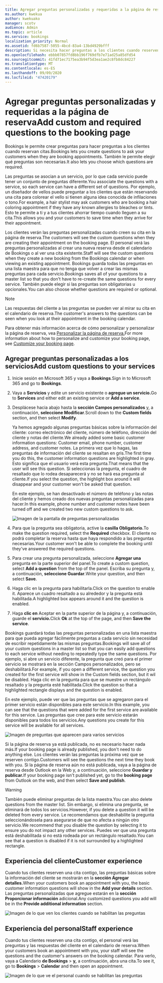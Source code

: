 ```yaml
---
title: Agregar preguntas personalizadas y requeridas a la página de reserva
ms.author: kwekua
author: kwekuako
manager: scotv
audience: Admin
ms.topic: article
ms.service: bookings
localization_priority: Normal
ms.assetid: fd6b7587-5055-4bcd-83a4-13bd4929bfff
description: Si necesita hacer preguntas a los clientes cuando reserven una cita con usted en línea, puede agregar preguntas personalizadas y obligatorias a la página de reserva.
ms.openlocfilehash: ebbb07857fd8bb196f769dfb7e71ad25a85dfd54
ms.sourcegitcommit: 41fd71ec7175ea3b94f5d3ea1ae2c8fb8dc84227
ms.translationtype: MT
ms.contentlocale: es-ES
ms.lasthandoff: 09/09/2020
ms.locfileid: "47420179"
---
```

# <a name="add-custom-and-required-questions-to-the-booking-page"></a><span data-ttu-id="fb036-103">Agregar preguntas personalizadas y requeridas a la página de reserva</span><span class="sxs-lookup"><span data-stu-id="fb036-103">Add custom and required questions to the booking page</span></span>

<span data-ttu-id="fb036-104">Bookings le permite crear preguntas para hacer preguntas a los clientes cuando reservan citas.</span><span class="sxs-lookup"><span data-stu-id="fb036-104">Bookings lets you create questions to ask your customers when they are booking appointments.</span></span> <span data-ttu-id="fb036-105">También le permite elegir qué preguntas son necesarias.</span><span class="sxs-lookup"><span data-stu-id="fb036-105">It also lets you choose which questions are required.</span></span>

<span data-ttu-id="fb036-106">Las preguntas se asocian a un servicio, por lo que cada servicio puede tener un conjunto de preguntas diferente.</span><span class="sxs-lookup"><span data-stu-id="fb036-106">You associate the questions with a service, so each service can have a different set of questions.</span></span> <span data-ttu-id="fb036-107">Por ejemplo, un diseñador de vellos puede preguntar a los clientes que están reservando una cita para colorear el vello si tienen alguna idea conocida de infilaciones o tono.</span><span class="sxs-lookup"><span data-stu-id="fb036-107">For example, a hair stylist may ask customers who are booking a hair coloring appointment if they have any known allergies to bleaches or tints.</span></span> <span data-ttu-id="fb036-108">Esto te permite a ti y a tus clientes ahorrar tiempo cuando lleguen a su cita.</span><span class="sxs-lookup"><span data-stu-id="fb036-108">This allows you and your customers to save time when they arrive for their appointment.</span></span>

<span data-ttu-id="fb036-109">Los clientes verán las preguntas personalizadas cuando creen su cita en la página de reserva.</span><span class="sxs-lookup"><span data-stu-id="fb036-109">The customers will see the custom questions when they are creating their appointment on the booking page.</span></span> <span data-ttu-id="fb036-110">El personal verá las preguntas personalizadas al crear una nueva reserva desde el calendario de Bookings o al ver una cita existente.</span><span class="sxs-lookup"><span data-stu-id="fb036-110">Staff will see the custom questions when they create a new booking from the Bookings calendar or when viewing an existing appointment.</span></span> <span data-ttu-id="fb036-111">Bookings guarda todas las preguntas en una lista maestra para que no tenga que volver a crear las mismas preguntas para cada servicio.</span><span class="sxs-lookup"><span data-stu-id="fb036-111">Bookings saves all of your questions to a master list so that you don't have to re-create the same questions for every service.</span></span> <span data-ttu-id="fb036-112">También puede elegir si las preguntas son obligatorias u opcionales.</span><span class="sxs-lookup"><span data-stu-id="fb036-112">You can also choose whether questions are required or optional.</span></span>

> [!NOTE]
> <span data-ttu-id="fb036-113">Las respuestas del cliente a las preguntas se pueden ver al mirar su cita en el calendario de reserva.</span><span class="sxs-lookup"><span data-stu-id="fb036-113">The customer's answers to the questions can be seen when you look at their appointment in the booking calendar.</span></span>

<span data-ttu-id="fb036-114">Para obtener más información acerca de cómo personalizar y personalizar la página de reserva, vea [Personalizar la página de reserva.](customize-booking-page.md)</span><span class="sxs-lookup"><span data-stu-id="fb036-114">For more information about how to personalize and customize your booking page, see [Customize your booking page](customize-booking-page.md).</span></span>

## <a name="add-custom-questions-to-your-services"></a><span data-ttu-id="fb036-115">Agregar preguntas personalizadas a los servicios</span><span class="sxs-lookup"><span data-stu-id="fb036-115">Add custom questions to your services</span></span>

1. <span data-ttu-id="fb036-116">Inicie sesión en Microsoft 365 y vaya a **Bookings**.</span><span class="sxs-lookup"><span data-stu-id="fb036-116">Sign in to Microsoft 365 and go to **Bookings**.</span></span>

1. <span data-ttu-id="fb036-117">Vaya a **Servicios** y edite un servicio existente o **agregue un servicio.**</span><span class="sxs-lookup"><span data-stu-id="fb036-117">Go to **Services** and either edit an existing service or **Add a service**.</span></span>

1. <span data-ttu-id="fb036-118">Desplácese hacia abajo hasta la **sección Campos personalizados** y, a continuación, **seleccione Modificar**.</span><span class="sxs-lookup"><span data-stu-id="fb036-118">Scroll down to the **Custom fields** section, and then select **Modify**.</span></span>

   <span data-ttu-id="fb036-119">Ya hemos agregado algunas preguntas básicas sobre la información del cliente: correo electrónico del cliente, número de teléfono, dirección del cliente y notas del cliente.</span><span class="sxs-lookup"><span data-stu-id="fb036-119">We already added some basic customer information questions: Customer email, phone number, customer address, and customer notes.</span></span> <span data-ttu-id="fb036-120">La primera vez que lo hagas, las preguntas de información del cliente se resaltan en gris.</span><span class="sxs-lookup"><span data-stu-id="fb036-120">The first time you do this, the customer information questions are highlighted in gray.</span></span> <span data-ttu-id="fb036-121">Esto significa que el usuario verá esta pregunta.</span><span class="sxs-lookup"><span data-stu-id="fb036-121">That means that the user will see this question.</span></span> <span data-ttu-id="fb036-122">Si seleccionas la pregunta, el cuadro de resaltado que lo rodea desaparecerá y no se hará esa pregunta al cliente.</span><span class="sxs-lookup"><span data-stu-id="fb036-122">If you select the question, the highlight box around it will disappear and your customer won't be asked that question.</span></span>

   <span data-ttu-id="fb036-123">En este ejemplo, se han desactivado el número de teléfono y las notas del cliente y hemos creado dos nuevas preguntas personalizadas para hacer.</span><span class="sxs-lookup"><span data-stu-id="fb036-123">In this example, phone number and customer notes have been turned off and we created two new custom questions to ask.</span></span>

   ![Imagen de la pantalla de preguntas personalizadas](../media/bookings-questions-custom-fields.png)

1. <span data-ttu-id="fb036-125">Para que la pregunta sea obligatoria, active la **casilla Obligatorio.**</span><span class="sxs-lookup"><span data-stu-id="fb036-125">To make the question required, select the **Required** checkbox.</span></span> <span data-ttu-id="fb036-126">El cliente no podrá completar la reserva hasta que haya respondido a las preguntas necesarias.</span><span class="sxs-lookup"><span data-stu-id="fb036-126">Your customer won't be able to complete the booking until they've answered the required questions.</span></span>

1. <span data-ttu-id="fb036-127">Para crear una pregunta personalizada, seleccione **Agregar una** pregunta en la parte superior del panel.</span><span class="sxs-lookup"><span data-stu-id="fb036-127">To create a custom question, select **Add a question** from the top of the panel.</span></span> <span data-ttu-id="fb036-128">Escriba su pregunta y, a continuación, **seleccione Guardar**.</span><span class="sxs-lookup"><span data-stu-id="fb036-128">Write your question, and then select **Save**.</span></span>

1. <span data-ttu-id="fb036-129">Haga clic en la pregunta para habilitarla.</span><span class="sxs-lookup"><span data-stu-id="fb036-129">Click on the question to enable it.</span></span> <span data-ttu-id="fb036-130">Aparece un cuadro resaltado a su alrededor y la pregunta está habilitada.</span><span class="sxs-lookup"><span data-stu-id="fb036-130">A highlighted box appears around it and the question is enabled.</span></span>

1. <span data-ttu-id="fb036-131">Haga **clic en** Aceptar en la parte superior de la página y, a continuación, guarde el **servicio.**</span><span class="sxs-lookup"><span data-stu-id="fb036-131">Click **Ok** at the top of the page, and then **Save the service**.</span></span>

<span data-ttu-id="fb036-132">Bookings guardará todas las preguntas personalizadas en una lista maestra para que pueda agregar fácilmente preguntas a cada servicio sin necesidad de escribir repetidamente las mismas preguntas.</span><span class="sxs-lookup"><span data-stu-id="fb036-132">Bookings will save all of your custom questions in a master list so that you can easily add questions to each service without needing to repeatedly type the same questions.</span></span> <span data-ttu-id="fb036-133">Por ejemplo, si abre un servicio diferente, la pregunta que creó para el primer servicio se mostrará en la sección Campos personalizados, pero se deshabilitará.</span><span class="sxs-lookup"><span data-stu-id="fb036-133">For example, if you open a different service, the question you created for the first service will show in the Custom fields section, but it wil be disabled.</span></span> <span data-ttu-id="fb036-134">Haga clic en la pregunta para que se muestre un rectángulo resaltado y la pregunta esté habilitada.</span><span class="sxs-lookup"><span data-stu-id="fb036-134">Click the question so that a highlighted rectangle displays and the question is enabled.</span></span>

<span data-ttu-id="fb036-135">En este ejemplo, puede ver que las preguntas que se agregaron para el primer servicio están disponibles para este servicio.</span><span class="sxs-lookup"><span data-stu-id="fb036-135">In this example, you can see that the questions that were added for the first service are available for this service.</span></span> <span data-ttu-id="fb036-136">Las preguntas que cree para este servicio estarán disponibles para todos los servicios.</span><span class="sxs-lookup"><span data-stu-id="fb036-136">Any questions you create for this service will be available for all services.</span></span>

   ![Imagen de preguntas que aparecen para varios servicios](../media/bookings-questions-services.png)

<span data-ttu-id="fb036-138">Si la página de reserva ya está publicada, no es necesario hacer nada más.</span><span class="sxs-lookup"><span data-stu-id="fb036-138">If your booking page is already published, you don't need to do anything else.</span></span> <span data-ttu-id="fb036-139">Los clientes verán las preguntas la próxima vez que se reserven contigo.</span><span class="sxs-lookup"><span data-stu-id="fb036-139">Customers will see the questions the next time they book with you.</span></span> <span data-ttu-id="fb036-140">Si la página de reserva aún no  está publicada, vaya a la página de reserva desde Outlook en la Web y, a continuación, seleccione **Guardar y publicar.**</span><span class="sxs-lookup"><span data-stu-id="fb036-140">If your booking page isn't published yet, go to the **booking page** from Outlook on the web, and then select **Save and publish**.</span></span>

> [!WARNING]
> <span data-ttu-id="fb036-141">También puede eliminar preguntas de la lista maestra.</span><span class="sxs-lookup"><span data-stu-id="fb036-141">You can also delete questions from the master list.</span></span> <span data-ttu-id="fb036-142">Sin embargo, si elimina una pregunta, se eliminará de todos los servicios.</span><span class="sxs-lookup"><span data-stu-id="fb036-142">However, if you delete a question it will be deleted from every service.</span></span> <span data-ttu-id="fb036-143">Le recomendamos que deshabilite la pregunta seleccionándosela para asegurarse de que no afecta a ningún otro servicio.</span><span class="sxs-lookup"><span data-stu-id="fb036-143">We recommend that you disable the question by selecting it to ensure you do not impact any other services.</span></span> <span data-ttu-id="fb036-144">Puedes ver que una pregunta está deshabilitada si no está rodeada por un rectángulo resaltado.</span><span class="sxs-lookup"><span data-stu-id="fb036-144">You can see that a question is disabled if it is not surrounded by a highlighted rectangle.</span></span>

## <a name="customer-experience"></a><span data-ttu-id="fb036-145">Experiencia del cliente</span><span class="sxs-lookup"><span data-stu-id="fb036-145">Customer experience</span></span>

<span data-ttu-id="fb036-146">Cuando tus clientes reserven una cita contigo, las preguntas básicas sobre la información del cliente se mostrarán en la **sección Agregar detalles.**</span><span class="sxs-lookup"><span data-stu-id="fb036-146">When your customers book an appointment with you, the basic customer information questions will show in the **Add your details** section.</span></span> <span data-ttu-id="fb036-147">Las preguntas personalizadas que agregue estarán en la **sección Proporcionar información** adicional.</span><span class="sxs-lookup"><span data-stu-id="fb036-147">Any customized questions you add will be in the **Provide additional information** section.</span></span>

![Imagen de lo que ven los clientes cuando se habilitan las preguntas](../media/bookings-questions-customer.png)

## <a name="staff-experience"></a><span data-ttu-id="fb036-149">Experiencia del personal</span><span class="sxs-lookup"><span data-stu-id="fb036-149">Staff experience</span></span>

<span data-ttu-id="fb036-150">Cuando tus clientes reserven una cita contigo, el personal verá las preguntas y las respuestas del cliente en el calendario de reserva.</span><span class="sxs-lookup"><span data-stu-id="fb036-150">When your customers book an appointment with you, your staff will see the questions and the customer's answers on the booking calendar.</span></span> <span data-ttu-id="fb036-151">Para verlo, vaya a Calendario **de Bookings** \> **y,** a continuación, abra una cita.</span><span class="sxs-lookup"><span data-stu-id="fb036-151">To see it, go to **Bookings** \> **Calendar** and then open an appointment.</span></span>

![Imagen de lo que ve el personal cuando se habilitan las preguntas](../media/bookings-questions-staff.png)
